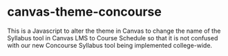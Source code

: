 # canvas-theme-concourse
This is a Javascript to alter the theme in Canvas to change the name of the Syllabus tool in Canvas LMS to Course Schedule so that it is not confused with our new Concourse Syllabus tool being implemented college-wide. 

